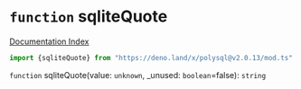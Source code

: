 # `function` sqliteQuote

[Documentation Index](../README.md)

```ts
import {sqliteQuote} from "https://deno.land/x/polysql@v2.0.13/mod.ts"
```

`function` sqliteQuote(value: `unknown`, \_unused: `boolean`=false): `string`

